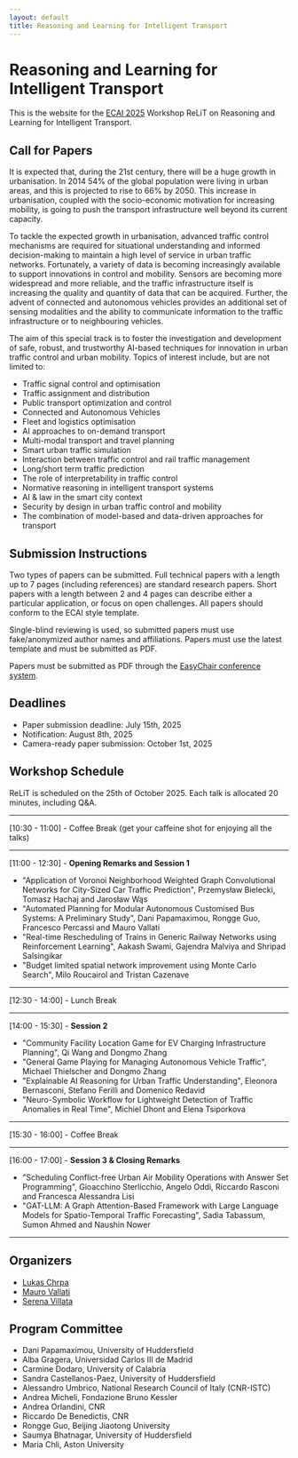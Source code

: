 ```yaml
---
layout: default
title: Reasoning and Learning for Intelligent Transport
---
```


# Reasoning and Learning for Intelligent Transport

This is the website for the [ECAI 2025](https://ecai2025.org/) Workshop ReLiT on Reasoning and Learning for Intelligent Transport.


## Call for Papers
It is expected that, during the 21st century, there will be a huge growth in urbanisation. In 2014 54% of the global population were living in urban areas, and this is projected to rise to 66% by 2050. This increase in urbanisation, coupled with the socio-economic motivation for increasing mobility, is going to push the transport infrastructure well beyond its current capacity. 

To tackle the expected growth in urbanisation, advanced traffic control mechanisms are required for situational understanding and informed decision-making to maintain a high level of service in urban traffic networks. Fortunately, a variety of data is becoming increasingly available to support innovations in control and mobility. Sensors are becoming more widespread and more reliable, and the traffic infrastructure itself is increasing the quality and quantity of data that can be acquired. Further, the advent of connected and autonomous vehicles provides an additional set of sensing modalities and the ability to communicate information to the traffic infrastructure or to neighbouring vehicles.

The aim of this special track is to foster the investigation and development of safe, robust, and trustworthy AI-based techniques for innovation in urban traffic control and urban mobility. Topics of interest include, but are not limited to:
*	Traffic signal control and optimisation
*	Traffic assignment and distribution
*	Public transport optimization and control
*	Connected and Autonomous Vehicles
*	Fleet and logistics optimisation
*	AI approaches to on-demand transport 
*	Multi-modal transport and travel planning
*	Smart urban traffic simulation
*	Interaction between traffic control and rail traffic management
*	Long/short term traffic prediction
*	The role of interpretability in traffic control
*	Normative reasoning in intelligent transport systems
*	AI & law in the smart city context
*	Security by design in urban traffic control and mobility
*	The combination of model-based and data-driven approaches for transport

## Submission Instructions
Two types of papers can be submitted. Full technical papers with a length up to 7 pages (including references) are standard research papers. Short papers with a length between 2 and 4 pages can describe either a particular application, or focus on open challenges. All papers should conform to the ECAI style template.

Single-blind reviewing is used, so submitted papers must use fake/anonymized author names and affiliations. Papers must use the latest template and must be submitted as PDF.

Papers must be submitted as PDF through the [EasyChair conference system](https://easychair.org/conferences/?conf=relit2025).

## Deadlines
* Paper submission deadline: July 15th, 2025 
* Notification: August 8th, 2025
* Camera-ready paper submission: October 1st, 2025

## Workshop Schedule

ReLiT is scheduled on the 25th of October 2025. Each talk is allocated 20 minutes, including Q&A.

---
[10:30 - 11:00] - Coffee Break (get your caffeine shot for enjoying all the talks)

---
[11:00 - 12:30] - **Opening Remarks and Session 1**
- "Application of Voronoi Neighborhood Weighted Graph Convolutional Networks for City-Sized Car Traffic Prediction",	Przemysław Bielecki, Tomasz Hachaj and Jarosław Wąs
- "Automated Planning for Modular Autonomous Customised Bus Systems: A Preliminary Study", Dani Papamaximou, Rongge Guo, Francesco Percassi and Mauro Vallati
- "Real-time Rescheduling of Trains in Generic Railway Networks using Reinforcement Learning",	Aakash Swami, Gajendra Malviya and Shripad Salsingikar
- "Budget limited spatial network improvement using Monte Carlo Search",	Milo Roucairol and Tristan Cazenave

---
[12:30 - 14:00] - Lunch Break

---
[14:00 - 15:30] - **Session 2**
- "Community Facility Location Game for EV Charging Infrastructure Planning",	Qi Wang and Dongmo Zhang
- "General Game Playing for Managing Autonomous Vehicle Traffic",	Michael Thielscher and Dongmo Zhang
- "Explainable AI Reasoning for Urban Traffic Understanding",	Eleonora Bernasconi, Stefano Ferilli and Domenico Redavid
- "Neuro-Symbolic Workflow for Lightweight Detection of Traffic Anomalies in Real Time",	Michiel Dhont and Elena Tsiporkova

---
[15:30 - 16:00] - Coffee Break

---
[16:00 - 17:00] - **Session 3 & Closing Remarks**
- "Scheduling Conflict-free Urban Air Mobility Operations with Answer Set Programming", Gioacchino Sterlicchio, Angelo Oddi, Riccardo Rasconi and
Francesca Alessandra Lisi
- "GAT-LLM: A Graph Attention-Based Framework with Large Language Models for Spatio-Temporal Traffic Forecasting",	Sadia Tabassum, Sumon Ahmed and Naushin Nower

---
## Organizers
 - [Lukas Chrpa](https://sites.google.com/view/lukaschrpa/home)
 - [Mauro Vallati](https://www.mvallati.net/)
 - [Serena Villata](https://webusers.i3s.unice.fr/~villata/Home.html)

## Program Committee
- Dani Papamaximou, University of Huddersfield
- Alba Gragera, Universidad Carlos III de Madrid
- Carmine Dodaro, University of Calabria
- Sandra Castellanos-Paez, University of Huddersfield
- Alessandro Umbrico, National Research Council of Italy (CNR-ISTC)
- Andrea Micheli, Fondazione Bruno Kessler
- Andrea Orlandini, CNR
- Riccardo De Benedictis, CNR
- Rongge Guo, Beijing Jiaotong University
- Saumya Bhatnagar, University of Huddersfield
- Maria Chli, Aston University
